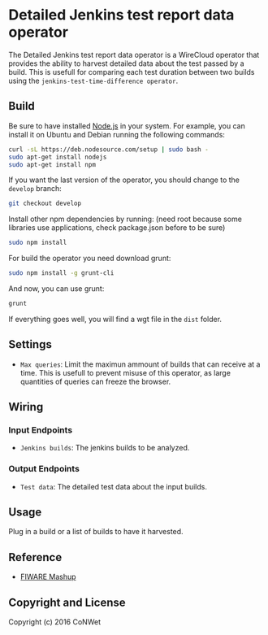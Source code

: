 Detailed Jenkins test report data operator
======================

The Detailed Jenkins test report data operator is a WireCloud operator that provides the ability to harvest detailed data about the test passed by a build. This is usefull for comparing each test duration between two builds using the `jenkins-test-time-difference operator`. 

Build
-----

Be sure to have installed [Node.js](http://node.js) in your system. For example, you can install it on Ubuntu and Debian running the following commands:

```bash
curl -sL https://deb.nodesource.com/setup | sudo bash -
sudo apt-get install nodejs
sudo apt-get install npm
```

If you want the last version of the operator, you should change to the `develop` branch:

```bash
git checkout develop
```

Install other npm dependencies by running: (need root because some libraries use applications, check package.json before to be sure)

```bash
sudo npm install
```

For build the operator you need download grunt:

```bash
sudo npm install -g grunt-cli
```

And now, you can use grunt:

```bash
grunt
```

If everything goes well, you will find a wgt file in the `dist` folder.

## Settings

- `Max queries`: Limit the maximun ammount of builds that can receive at a time. This is usefull to prevent misuse of this operator, as large quantities of queries can freeze the browser.

## Wiring

### Input Endpoints

- `Jenkins builds`: The jenkins builds to be analyzed.

### Output Endpoints

- `Test data`: The detailed test data about the input builds.

## Usage

Plug in a build or a list of builds to have it harvested.

## Reference

- [FIWARE Mashup](https://mashup.lab.fiware.org/)

## Copyright and License

Copyright (c) 2016 CoNWet
